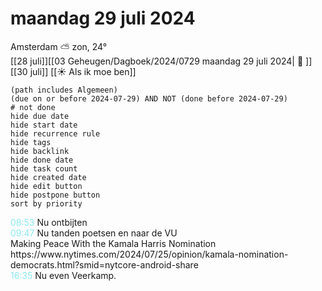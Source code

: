 # maandag 29 juli 2024

Amsterdam ⛅ zon, 24°<br>[[28 juli]][[03 Geheugen/Dagboek/2024/0729 maandag 29 juli 2024| 📓 ]][[30 juli]]
[[☀️ Als ik moe ben]]
```tasks
(path includes Algemeen)
(due on or before 2024-07-29) AND NOT (done before 2024-07-29)
# not done
hide due date
hide start date
hide recurrence rule
hide tags
hide backlink
hide done date
hide task count
hide created date
hide edit button
hide postpone button 
sort by priority 
```
<p style="padding-left: 2.7em; text-indent: -2.7em; margin: 0"><font color=#8be9f1>08:53</font>  Nu ontbijten  </p>   
<p style="padding-left: 2.7em; text-indent: -2.7em; margin: 0"><font color=#8be9f1>09:47</font>  Nu tanden poetsen en naar de VU </p>   
Making Peace With the Kamala Harris Nomination https://www.nytimes.com/2024/07/25/opinion/kamala-nomination-democrats.html?smid=nytcore-android-share
<p style="padding-left: 2.7em; text-indent: -2.7em; margin: 0"><font color=#8be9f1>16:35</font>  Nu even Veerkamp.  </p>   